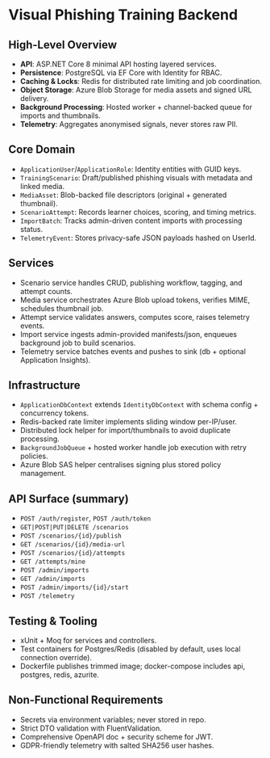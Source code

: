 # Visual Phishing Training Backend

## High-Level Overview
- **API**: ASP.NET Core 8 minimal API hosting layered services.
- **Persistence**: PostgreSQL via EF Core with Identity for RBAC.
- **Caching & Locks**: Redis for distributed rate limiting and job coordination.
- **Object Storage**: Azure Blob Storage for media assets and signed URL delivery.
- **Background Processing**: Hosted worker + channel-backed queue for imports and thumbnails.
- **Telemetry**: Aggregates anonymised signals, never stores raw PII.

## Core Domain
- `ApplicationUser`/`ApplicationRole`: Identity entities with GUID keys.
- `TrainingScenario`: Draft/published phishing visuals with metadata and linked media.
- `MediaAsset`: Blob-backed file descriptors (original + generated thumbnail).
- `ScenarioAttempt`: Records learner choices, scoring, and timing metrics.
- `ImportBatch`: Tracks admin-driven content imports with processing status.
- `TelemetryEvent`: Stores privacy-safe JSON payloads hashed on UserId.

## Services
- Scenario service handles CRUD, publishing workflow, tagging, and attempt counts.
- Media service orchestrates Azure Blob upload tokens, verifies MIME, schedules thumbnail job.
- Attempt service validates answers, computes score, raises telemetry events.
- Import service ingests admin-provided manifests/json, enqueues background job to build scenarios.
- Telemetry service batches events and pushes to sink (db + optional Application Insights).

## Infrastructure
- `ApplicationDbContext` extends `IdentityDbContext` with schema config + concurrency tokens.
- Redis-backed rate limiter implements sliding window per-IP/user.
- Distributed lock helper for import/thumbnails to avoid duplicate processing.
- `BackgroundJobQueue` + hosted worker handle job execution with retry policies.
- Azure Blob SAS helper centralises signing plus stored policy management.

## API Surface (summary)
- `POST /auth/register`, `POST /auth/token`
- `GET|POST|PUT|DELETE /scenarios`
- `POST /scenarios/{id}/publish`
- `GET /scenarios/{id}/media-url`
- `POST /scenarios/{id}/attempts`
- `GET /attempts/mine`
- `POST /admin/imports`
- `GET /admin/imports`
- `POST /admin/imports/{id}/start`
- `POST /telemetry`

## Testing & Tooling
- xUnit + Moq for services and controllers.
- Test containers for Postgres/Redis (disabled by default, uses local connection override).
- Dockerfile publishes trimmed image; docker-compose includes api, postgres, redis, azurite.

## Non-Functional Requirements
- Secrets via environment variables; never stored in repo.
- Strict DTO validation with FluentValidation.
- Comprehensive OpenAPI doc + security scheme for JWT.
- GDPR-friendly telemetry with salted SHA256 user hashes.
